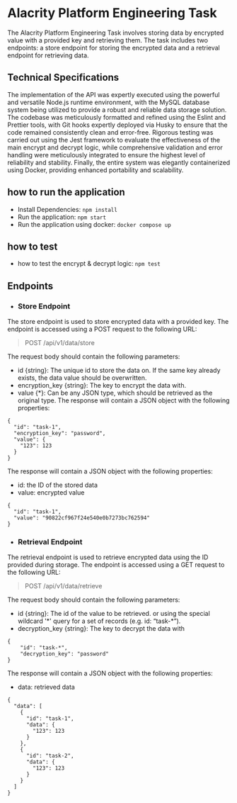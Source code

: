 # Alacrity Platform Engineering Task

The Alacrity Platform Engineering Task involves storing data by encrypted value with a provided key and retrieving them. The task includes two endpoints: a store endpoint for storing the encrypted data and a retrieval endpoint for retrieving data.

## Technical Specifications

The implementation of the API was expertly executed using the powerful and versatile Node.js runtime environment, with the MySQL database system being utilized to provide a robust and reliable data storage solution. The codebase was meticulously formatted and refined using the Eslint and Prettier tools, with Git hooks expertly deployed via Husky to ensure that the code remained consistently clean and error-free. Rigorous testing was carried out using the Jest framework to evaluate the effectiveness of the main encrypt and decrypt logic, while comprehensive validation and error handling were meticulously integrated to ensure the highest level of reliability and stability. Finally, the entire system was elegantly containerized using Docker, providing enhanced portability and scalability.

## how to run the application

- Install Dependencies:
  `npm install`
- Run the application:
  `npm start`
- Run the application using docker:
  `docker compose up`

## how to test

- how to test the encrypt & decrypt logic:
  `npm test`

## Endpoints

- ### Store Endpoint

The store endpoint is used to store encrypted data with a provided key. The endpoint is accessed using a POST request to the following URL:

> POST /api/v1/data/store

The request body should contain the following parameters:

- id {string}: The unique id to store the data on. If the same key already exists, the data value should be overwritten.
- encryption_key {string}: The key to encrypt the data with.
- value {\*}: Can be any JSON type, which should be retrieved as the original type. The response will contain a JSON object with the following properties:

```
{
  "id": "task-1",
  "encryption_key": "password",
  "value": {
    "123": 123
  }
}
```

The response will contain a JSON object with the following properties:

- id: the ID of the stored data
- value: encrypted value

```
{
  "id": "task-1",
  "value": "90822cf967f24e540e0b7273bc762594"
}
```

- ### Retrieval Endpoint

The retrieval endpoint is used to retrieve encrypted data using the ID provided during storage. The endpoint is accessed using a GET request to the following URL:

> POST /api/v1/data/retrieve

The request body should contain the following parameters:

- id {string}: The id of the value to be retrieved. or using the special wildcard '\*' query for a set of records (e.g. id: “task-\*”).
- decryption_key {string}: The key to decrypt the data with

```
{
    "id": "task-*",
    "decryption_key": "password"
}
```

The response will contain a JSON object with the following properties:

- data: retrieved data

```
{
  "data": [
    {
      "id": "task-1",
      "data": {
        "123": 123
      }
    },
    {
      "id": "task-2",
      "data": {
        "123": 123
      }
    }
  ]
}
```
